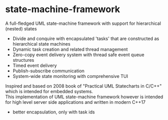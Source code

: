 # state-machine-framework
A full-fledged UML state-machine framework with support for hierarchical (nested) states   

- Divide and conquire with encapsulated 'tasks' that are constructed as hierarchical state machines
- Dynamic task creation and related thread management
- Zero-copy event delivery system with thread safe event queue structures
- Timed event delivery
- Publish-subscribe communication
- System-wide state monitoring with comprehensive TUI

Inspired and based on 2008 book of "Practical UML Statecharts in C/C++" which is intended for embedded systems.   
This implementation of UML state-machine framework however is intended for high level server side applications and written in modern C++17

- better encapsulation, only with task ids
